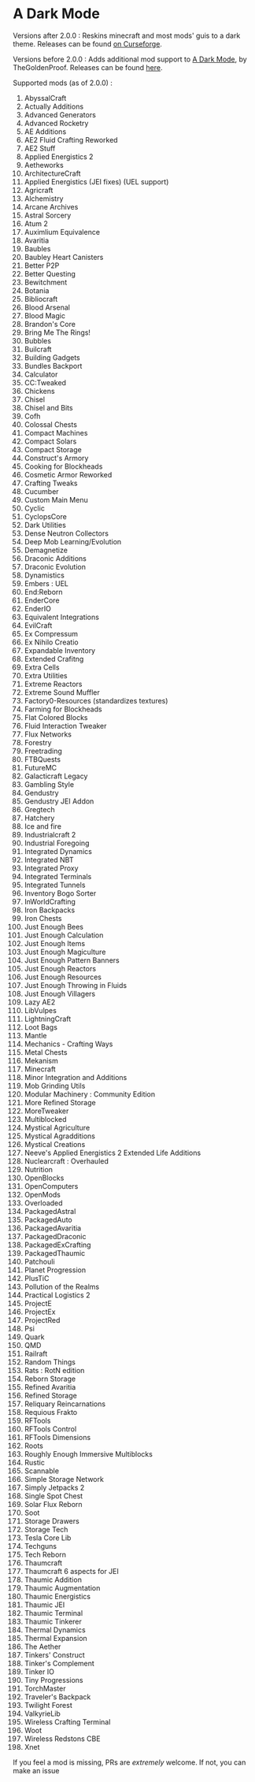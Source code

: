 # A Dark Mode

Versions after 2.0.0 : Reskins minecraft and most mods' guis to a dark theme. Releases can be found [on Curseforge](https://www.curseforge.com/minecraft/texture-packs/minecraft-dark-mode-mod-support).

Versions before 2.0.0 : Adds additional mod support to [A Dark Mode](https://www.curseforge.com/minecraft/texture-packs/minecraft-dark-mode-mod-support), by TheGoldenProof. Releases can be found [here](https://www.curseforge.com/minecraft/texture-packs/dark-mode-addon).


Supported mods (as of 2.0.0) : 
1. AbyssalCraft
2. Actually Additions
3. Advanced Generators
4. Advanced Rocketry
5. AE Additions
6. AE2 Fluid Crafting Reworked
7. AE2 Stuff
8. Applied Energistics 2
9. Aetheworks
10. ArchitectureCraft
11. Applied Energistics (JEI fixes) (UEL support)
12. Agricraft
13. Alchemistry
14. Arcane Archives
15. Astral Sorcery
16. Atum 2
17. Auximlium Equivalence
18. Avaritia
19. Baubles
20. Baubley Heart Canisters
21. Better P2P
22. Better Questing
23. Bewitchment
24. Botania
25. Bibliocraft
26. Blood Arsenal
27. Blood Magic
28. Brandon's Core
29. Bring Me The Rings!
30. Bubbles
31. Builcraft
32. Building Gadgets
33. Bundles Backport
34. Calculator
35. CC:Tweaked
36. Chickens
37. Chisel
38. Chisel and Bits
39. Cofh
40. Colossal Chests
41. Compact Machines
42. Compact Solars
43. Compact Storage
44. Construct's Armory
45. Cooking for Blockheads
46. Cosmetic Armor Reworked
47. Crafting Tweaks
48. Cucumber
49. Custom Main Menu
50. Cyclic
51. CyclopsCore
52. Dark Utilities
53. Dense Neutron Collectors
54. Deep Mob Learning/Evolution
55. Demagnetize
56. Draconic Additions
57. Draconic Evolution
58. Dynamistics
59. Embers : UEL
60. End:Reborn
61. EnderCore
62. EnderIO
63. Equivalent Integrations
64. EvilCraft
65. Ex Compressum
66. Ex Nihilo Creatio
67. Expandable Inventory
68. Extended Crafitng
69. Extra Cells
70. Extra Utilities
71. Extreme Reactors
72. Extreme Sound Muffler
73. Factory0-Resources (standardizes textures)
74. Farming for Blockheads
75. Flat Colored Blocks
76. Fluid Interaction Tweaker
77. Flux Networks
78. Forestry
79. Freetrading
80. FTBQuests
81. FutureMC
82. Galacticraft Legacy
83. Gambling Style
84. Gendustry
85. Gendustry JEI Addon
86. Gregtech
87. Hatchery
89. Ice and fire
90. Industrialcraft 2
91. Industrial Foregoing
92. Integrated Dynamics
93. Integrated NBT
94. Integrated Proxy
95. Integrated Terminals
96. Integrated Tunnels
97. Inventory Bogo Sorter
98. InWorldCrafting
99. Iron Backpacks
100. Iron Chests
101. Just Enough Bees
102. Just Enough Calculation
103. Just Enough Items
104. Just Enough Magiculture
105. Just Enough Pattern Banners
106. Just Enough Reactors
107. Just Enough Resources
108. Just Enough Throwing in Fluids
109. Just Enough Villagers
110. Lazy AE2
111. LibVulpes
112. LightningCraft
113. Loot Bags
114. Mantle
115. Mechanics - Crafting Ways
116. Metal Chests
117. Mekanism
118. Minecraft
119. Minor Integration and Additions
120. Mob Grinding Utils
121. Modular Machinery : Community Edition
122. More Refined Storage
123. MoreTweaker
124. Multiblocked
125. Mystical Agriculture
126. Mystical Agradditions
127. Mystical Creations
128. Neeve's Applied Energistics 2 Extended Life Additions
129. Nuclearcraft : Overhauled
130. Nutrition
131. OpenBlocks
132. OpenComputers
133. OpenMods
134. Overloaded
135. PackagedAstral
136. PackagedAuto
137. PackagedAvaritia
138. PackagedDraconic
139. PackagedExCrafting
140. PackagedThaumic
141. Patchouli
142. Planet Progression
143. PlusTiC
144. Pollution of the Realms
145. Practical Logistics 2
146. ProjectE
147. ProjectEx
148. ProjectRed
149. Psi
150. Quark
151. QMD
152. Railraft
153. Random Things
154. Rats : RotN edition
155. Reborn Storage
156. Refined Avaritia
157. Refined Storage
158. Reliquary Reincarnations
159. Requious Frakto
160. RFTools
161. RFTools Control
162. RFTools Dimensions
163. Roots
164. Roughly Enough Immersive Multiblocks
165. Rustic
166. Scannable
167. Simple Storage Network
168. Simply Jetpacks 2
169. Single Spot Chest
170. Solar Flux Reborn
171. Soot
172. Storage Drawers
173. Storage Tech
174. Tesla Core Lib
175. Techguns
176. Tech Reborn
177. Thaumcraft
178. Thaumcraft 6 aspects for JEI
179. Thaumic Addition
180. Thaumic Augmentation
181. Thaumic Energistics
182. Thaumic JEI
183. Thaumic Terminal
184. Thaumic Tinkerer
185. Thermal Dynamics
186. Thermal Expansion
187. The Aether
188. Tinkers' Construct
189. Tinker's Complement
190. Tinker IO
191. Tiny Progressions
192. TorchMaster
193. Traveler's Backpack
194. Twilight Forest
195. ValkyrieLib
196. Wireless Crafting Terminal
197. Woot
198. Wireless Redstons CBE
199. Xnet

If you feel a mod is missing, PRs are *extremely* welcome. If not, you can make an issue
